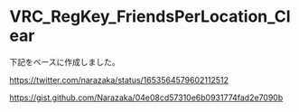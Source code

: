 # VRC_RegKey_FriendsPerLocation_Clear

下記をベースに作成しました。

https://twitter.com/narazaka/status/1653564579602112512

https://gist.github.com/Narazaka/04e08cd57310e6b0931774fad2e7090b
